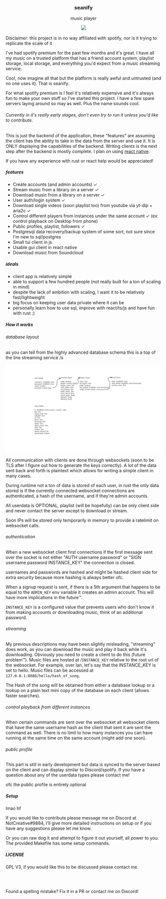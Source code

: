 <h3 align="center">
	<br>
		seanify
	<br>
</h3>

<p align="center">music player</p>

<p align="center">
	<a href="./LICENSE"><img src="https://img.shields.io/badge/license-GPL%20v3.0-blue.svg"></a>
</p>

Disclaimer: this project is in no way affiliated with spotify, nor is it trying to replicate the scale of it

I've had spotify premium for the past few months and it's great. I have all my music on a trusted platform that has a friend account system, playlist storage, local storage, and everything you'd expect from a music streaming service.

Cool, now imagine all that but the platform is really awful and untrusted (and no one uses it). That is seanify.

For what spotify premium is I feel it's relatively expensive and it's always fun to make your own stuff so I've started this project. I have a few spare servers laying around so may as well. Plus the name sounds cool.

###### Currently in it's really early stages, don't even try to run it unless you'd like to contribute.

This is just the backend of the application, these "features" are assuming the client has the ability to take in the data from the server and use it. It is ONLY displaying the capabilities of the backend.
Writing clients is the next step after the backend is mostly complete. I plan on using [react native](https://reactnative.dev/).

If you have any experience with rust or react help would be appreciated!

##### features
* Create accounts (and admin accounts) ✓
* Stream music from a library on a server ✓
* Download music from a library on a server ✓
* User auth/login system ✓
* Download single videos (soon playlist too) from youtube via yt-dlp + aria2c ✓
* Control different players from instances under the same account ✓ (ex: control playback on Desktop from phone)
* Public profiles, playlist, followers ✓
* Postgresql data recovery/backup system of some sort, not sure since I'm new to sql/postgres
* Small tui client in js
* Usable gui client in react native
* Download music from Soundcloud

##### ideals
* client app is relatively simple
* able to support a few hundred people (not really built for a ton of scaling in mind)
* despite the lack of ambition with scaling, I want it to be relatively fast/lightweight
* big focus on keeping user data private where it can be
* personally learn how to use sql, improve with react/ts/js and have fun with rust :)

##### How it works

###### database layout

as you can tell from the highly advanced database schema this is a top of the line streaming service /s 

<img src="./schema.png"></img>

All communication with clients are done through websockets (soon to be TLS after I figure out how to generate the keys correctly). A lot of the data sent back and forth is plaintext which allows for writing a simple client in many cases.

During runtime not a ton of data is stored of each user, in rust the only data stored is if the currently connected websocket connections are authenticated, a hash of the username, and if they're admin accounts. 

All userdata is OPTIONAL, playlist (will be hopefully) can be only client side and never contact the server except to download or stream.

Soon IPs will be stored only temporarily in memory to provide a ratelimit on websocket calls.

###### authentication

When a new websocket client first connections if the first message sent over the socket is not either "AUTH username password" or "SIGN username password INSTANCE_KEY" the connection is closed. 

usernames and passwords are hashed and might be hashed client side for extra security because more hashing is always better ofc. 

When a signup request is sent, if there is a 5th argument that happens to be equal to the `ADMIN_KEY` env variable it creates an admin account. This will have more implications in the future™️.

`INSTANCE_KEY` is a configured value that prevents users who don't know it from making accounts or downloading music, think of an additional password.

###### streaming 

My previous descriptions may have been slightly misleading, "streaming" does work, as you can download the music and play it back while it's downloading. Obviously you need to create a client to do this (future problem™️). Music files are hosted at /`INSTANCE_KEY` relative to the root url of the websocket.
For example, over lan, let's say that the INSTANCE_KEY is set to hello.
Music files can be accessed at `127.0.0.1:8080/hello/hash_of_song`. 

The Hash of the song will be obtained from either a database lookup or a lookup on a plain text mini copy of the database on each client (allows faster searches).

###### control playback from different instances

When certain commands are sent over the websocket all websocket clients that have the same username hash as the client that sent it are sent the command as well. There is no limit to how many instances you can have running at the same time on the same account (might add one soon). 

###### public profile

This part is still in early development but data is synced to the server based on the client and can display similar to Discord/spotify. If you have a question about any of the userdata types please contact me! 

ofc the public profile is entirely optional

##### Setup
lmao hf

If you would like to contribute please message me on Discord at NotCreative#9884, I'll give more detailed instructions on setup or if you have any suggestions please let me know.

Or you can raw dog it and attempt to figure it out yourself, all power to you. The provided Makefile has some setup commands.

##### LICENSE
GPL V3, if you would like this to be discussed please contact me.

<br>
<br>

Found a spelling mistake? Fix it in a PR or contact me on Discord!
